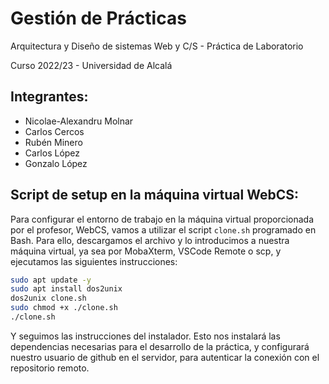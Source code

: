 # Gestión de Prácticas

Arquitectura y Diseño de sistemas Web y C/S - Práctica de Laboratorio

Curso 2022/23 - Universidad de Alcalá

## Integrantes:
- Nicolae-Alexandru Molnar
- Carlos Cercos
- Rubén Minero
- Carlos López
- Gonzalo López

## Script de setup en la máquina virtual WebCS:
Para configurar el entorno de trabajo en la máquina virtual proporcionada por el profesor, WebCS, vamos a utilizar el script `clone.sh` programado en Bash. Para ello, descargamos el archivo y lo introducimos a nuestra máquina virtual, ya sea por MobaXterm, VSCode Remote o scp, y ejecutamos las siguientes instrucciones:
```bash
sudo apt update -y 
sudo apt install dos2unix
dos2unix clone.sh
sudo chmod +x ./clone.sh
./clone.sh
```
Y seguimos las instrucciones del instalador. Esto nos instalará las dependencias necesarias para el desarrollo de la práctica, y configurará nuestro usuario de github en el servidor, para autenticar la conexión con el repositorio remoto.
